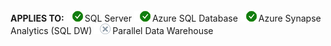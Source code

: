 <Token>**APPLIES TO:** ![yes](media/yes.png)SQL Server ![yes](media/yes.png)Azure SQL Database ![yes](media/yes.png)Azure Synapse Analytics (SQL DW) ![no](media/no.png)Parallel Data Warehouse </Token>

